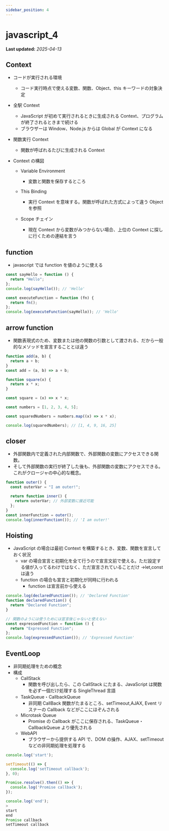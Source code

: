 ```yaml
---
sidebar_position: 4
---
```


# javascript_4

**Last updated:** _2025-04-13_

## Context

- コードが実行される環境

  - コード実行時点で使える変数、関数、Object、this キーワードの対象決定

- 全駅 Context

  - JavaScript が初めて実行されるときに生成される Context、プログラムが終了されるときまで続ける
  - ブラウザーは Window、Node.js からは Global が Context になる

- 関数実行 Context

  - 関数が呼ばれるたびに生成される Context

- Context の構図

  - Variable Environment

    - 変数と関数を保存するところ

  - This Binding

    - 実行 Context を意味する。関数が呼ばれた方式によって違う Object を参照

  - Scope チェイン

    - 現在 Context から変数がみつからない場合、上位の Context に探しに行くための連結を言う

## function

- javascript では function を値のように使える

```javascript
const sayHello = function () {
  return "Hello";
};
console.log(sayHello()); // 'Hello'

const executeFunction = function (fn) {
  return fn();
};
console.log(executeFunction(sayHello)); // 'Hello'
```

## arrow function

- 関数表現式のため、変数または他の関数の引数として渡される、だから一般的なメソッドを宣言することとは違う

```javascript
function add(a, b) {
  return a + b;
}
const add = (a, b) => a + b;

function square(x) {
  return x * x;
}

const square = (x) => x * x;

const numbers = [1, 2, 3, 4, 5];

const squaredNumbers = numbers.map((x) => x * x);

console.log(squaredNumbers); // [1, 4, 9, 16, 25]
```

## closer

- 外部関数内で定義された内部関数で、外部関数の変数にアクセスできる関数。
- そして外部関数の実行が終了した後も、外部関数の変数にアクセスできる。これがクロージャの中心的な概念。

```javascript
function outer() {
  const outerVar = "I am outer!";

  return function inner() {
    return outerVar; // 外部変数に接近可能
  };
}
const innerFunction = outer();
console.log(innerFunction()); // 'I am outer!'
```

## Hoisting

- JavaScript の場合は最初 Context を構築するとき、変数、関数を宣言しておく状況
  - var の場合宣言と初期化を全て行うので宣言文前で使える。ただ設定する値が入ってるわけではなく、ただ宣言されていることだけ →let,const は違う
  - function の場合も宣言と初期化が同時に行われる
    - function は宣言前から使える

```javascript
console.log(declaredFunction()); // 'Declared Function'
function declaredFunction() {
  return "Declared Function";
}

// 関数のようには使うためには宣言後じゃないと使えない
const expressedFunction = function () {
  return "Expressed Function";
};
console.log(expressedFunction()); // 'Expressed Function'
```

## EventLoop

- 非同期処理をための概念
- 構成
  - CallStack
    - 関数を呼び出したら、この CallStack にたまる、JavaScript は関数を必ず一個だけ処理する SingleThread 言語
  - TaskQueue・CallbackQueue
    - 非同期 CallBack 関数がたまるところ、setTimeout,AJAX, Event リスナーの Callback などがここにほぞんされる
  - Microtask Queue
    - Promise の Callback がここに保存される、TaskQueue・CallbackQueue より優先される
  - WebAPI
    - ブラウザーから提供する API で、DOM の操作、AJAX、setTimeout などの非同期処理を処理する

```javascript
console.log('start');

setTimeout(() => {
  console.log('setTimeout callback');
}, 0);

Promise.resolve().then(() => {
  console.log('Promise callback');
});

console.log('end');
>
start
end
Promise callback
setTimeout callback
```
